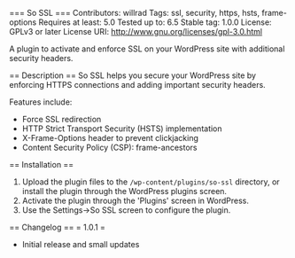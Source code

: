 
=== So SSL ===
Contributors: willrad
Tags: ssl, security, https, hsts, frame-options
Requires at least: 5.0
Tested up to: 6.5
Stable tag: 1.0.0
License: GPLv3 or later
License URI: http://www.gnu.org/licenses/gpl-3.0.html

A plugin to activate and enforce SSL on your WordPress site with additional security headers.

== Description ==
So SSL helps you secure your WordPress site by enforcing HTTPS connections and adding important security headers.

Features include:
* Force SSL redirection
* HTTP Strict Transport Security (HSTS) implementation
* X-Frame-Options header to prevent clickjacking
* Content Security Policy (CSP): frame-ancestors

== Installation ==
1. Upload the plugin files to the `/wp-content/plugins/so-ssl` directory, or install the plugin through the WordPress plugins screen.
2. Activate the plugin through the 'Plugins' screen in WordPress.
3. Use the Settings->So SSL screen to configure the plugin.

== Changelog ==
= 1.0.1 =
* Initial release and small updates